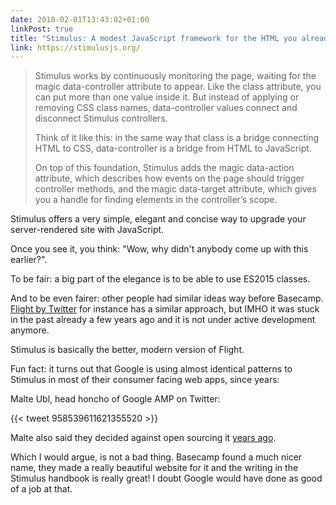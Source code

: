 ```yaml
---
date: 2018-02-01T13:43:02+01:00
linkPost: true
title: "Stimulus: A modest JavaScript framework for the HTML you already have"
link: https://stimulusjs.org/
---
```


> Stimulus works by continuously monitoring the page, waiting for the magic data-controller attribute to appear. Like the class attribute, you can put more than one value inside it. But instead of applying or removing CSS class names, data-controller values connect and disconnect Stimulus controllers.
> 
> Think of it like this: in the same way that class is a bridge connecting HTML to CSS, data-controller is a bridge from HTML to JavaScript.
>
> On top of this foundation, Stimulus adds the magic data-action attribute, which describes how events on the page should trigger controller methods, and the magic data-target attribute, which gives you a handle for finding elements in the controller’s scope.

Stimulus offers a very simple, elegant and concise way to upgrade your server-rendered site with JavaScript.

Once you see it, you think: "Wow, why didn't anybody come up with this earlier?".

To be fair: a big part of the elegance is to be able to use ES2015 classes. 

And to be even fairer: other people had similar ideas way before Basecamp. [Flight by Twitter](https://flightjs.github.io/) for instance has a similar approach, but IMHO it was stuck in the past already a few years ago and it is not under active development anymore. 

Stimulus is basically the better, modern version of Flight.

Fun fact: it turns out that Google is using almost identical patterns to Stimulus in most of their consumer facing web apps, since years:

Malte Ubl, head honcho of Google AMP on Twitter: 

{{< tweet 958539611621355520 >}}

Malte also said they decided against open sourcing it [years ago](https://twitter.com/cramforce/status/958696304149868545).  

Which I would argue, is not a bad thing. Basecamp found a much nicer name, they made a really beautiful website for it and 
the writing in the Stimulus handbook is really great! I doubt Google would have done as good of a job at that.
